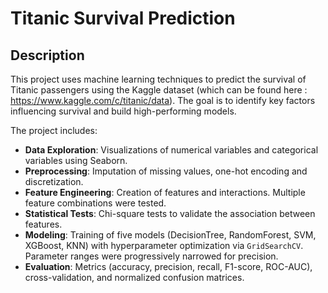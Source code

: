 # Titanic Survival Prediction

## Description
This project uses machine learning techniques to predict the survival of Titanic passengers using the Kaggle dataset (which can be found here : https://www.kaggle.com/c/titanic/data). The goal is to identify key factors influencing survival and build high-performing models.

The project includes:
- **Data Exploration**: Visualizations of numerical variables and categorical variables using Seaborn.
- **Preprocessing**: Imputation of missing values, one-hot encoding and discretization.
- **Feature Engineering**: Creation of features and interactions. Multiple feature combinations were tested.
- **Statistical Tests**: Chi-square tests to validate the association between features.
- **Modeling**: Training of five models (DecisionTree, RandomForest, SVM, XGBoost, KNN) with hyperparameter optimization via `GridSearchCV`. Parameter ranges were progressively narrowed for precision.
- **Evaluation**: Metrics (accuracy, precision, recall, F1-score, ROC-AUC), cross-validation, and normalized confusion matrices.
